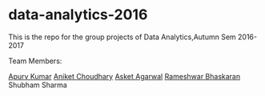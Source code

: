 # data-analytics-2016
This is the repo for the group projects of Data Analytics,Autumn Sem 2016-2017

Team Members:

[Apurv Kumar](https://www.github.com/apurv1205)
[Aniket Choudhary](https://www.github.com/aniket1743)
[Asket Agarwal](https://www.github.com/asketagarwal)
[Rameshwar Bhaskaran](https://www.github.com/zorroblue)
Shubham Sharma
